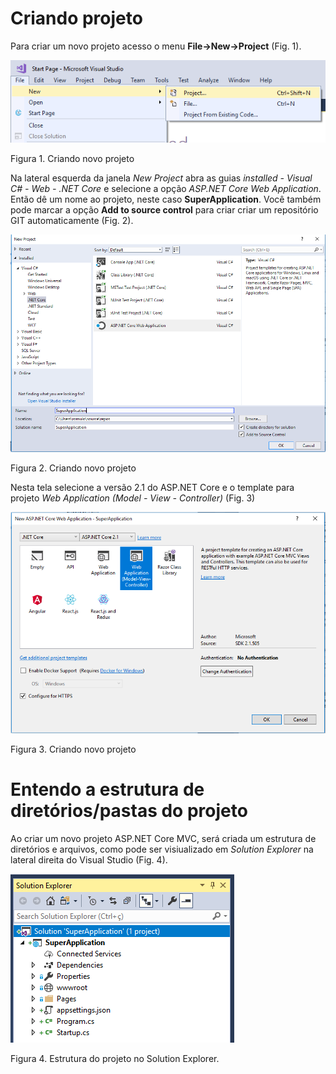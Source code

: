 # Criando projeto

Para criar um novo projeto acesso o menu **File->New->Project** (Fig. 1).

![First_img](/aspnetcoremvc/assets/img/ambiente01.png)

Figura 1. Criando novo projeto

Na lateral esquerda da janela _New Project_ abra as guias _installed - Visual C# - Web - .NET Core_ e selecione a opção _ASP.NET Core Web Application_. Então dê um nome ao projeto, neste caso **SuperApplication**. Você também pode marcar a opção **Add to source control** para criar criar um repositório GIT automaticamente (Fig. 2).

![Second_img](/aspnetcoremvc/assets/img/ambiente02.png)

Figura 2. Criando novo projeto

Nesta tela selecione a versão 2.1 do ASP.NET Core e o template para projeto _Web Application (Model - View - Controller)_ (Fig. 3)

![Second_img](/aspnetcoremvc/assets/img/ambiente03.png)

Figura 3. Criando novo projeto


# Entendo a estrutura de diretórios/pastas do projeto

Ao criar um novo projeto ASP.NET Core MVC, será criada um estrutura de diretórios e arquivos, como pode ser visiualizado em _Solution Explorer_ na lateral direita do Visual Studio (Fig. 4).

![Second_img](/aspnetcoremvc/assets/img/ambiente06.png)

Figura 4. Estrutura do projeto no Solution Explorer.
